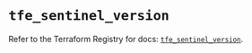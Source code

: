 # `tfe_sentinel_version`

Refer to the Terraform Registry for docs: [`tfe_sentinel_version`](https://registry.terraform.io/providers/hashicorp/tfe/0.57.1/docs/resources/sentinel_version).

